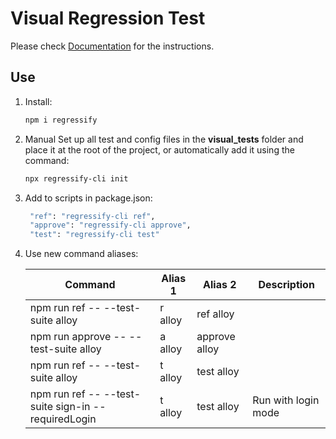 # Visual Regression Test

Please check [Documentation](https://tuyen.blog/optimizely-cms/testing/get-started/) for the instructions.

## Use

1. Install:

   ```bash
   npm i regressify
   ```

1. Manual Set up all test and config files in the **visual_tests** folder and place it at the root of the project, or automatically add it using the command:

   ```bash
   npx regressify-cli init
   ```

1. Add to scripts in package.json:

   ```bash
    "ref": "regressify-cli ref",
    "approve": "regressify-cli approve",
    "test": "regressify-cli test"
   ```

1. Use new command aliases:

   | Command                                             | Alias 1 | Alias 2       | Description         |
   | --------------------------------------------------- | ------- | ------------- | ------------------- |
   | npm run ref -- --test-suite alloy                   | r alloy | ref alloy     |                     |
   | npm run approve -- --test-suite alloy               | a alloy | approve alloy |                     |
   | npm run ref -- --test-suite alloy                   | t alloy | test alloy    |                     |
   | npm run ref -- --test-suite sign-in --requiredLogin | t alloy | test alloy    | Run with login mode |
